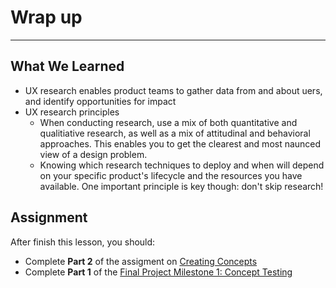# Wrap up
----


## What We Learned

- UX research enables product teams to gather data from and about uers, and identify opportunities for impact
- UX research principles
  - When conducting research, use a mix of both quantitative and qualitiative research, as well as a mix of attitudinal and behavioral approaches. This enables you to get the clearest and most naunced view of a design problem.
  - Knowing which research techniques to deploy and when will depend on your specific product's lifecycle and the resources you have available. One important principle is key though: don't skip research!


## Assignment

After finish this lesson, you should:
- Complete **Part 2** of the assigment on [Creating Concepts](/assignment-concept-tests.html)
- Complete **Part 1** of the [Final Project Milestone 1: Concept Testing](/concept-testing.html)
